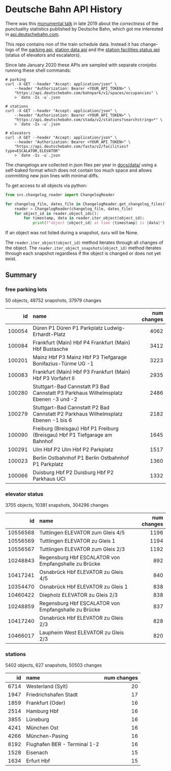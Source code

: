 # Deutsche Bahn API History

There was this [monumental talk](https://media.ccc.de/v/36c3-10652-bahnmining_-_punktlichkeit_ist_eine_zier)
in late 2019 about the *correctness* of the punctuality statistics published by
Deutsche Bahn, which got me interested in [api.deutschebahn.com](https://api.deutschebahn.com).

This repo contains non of the train schedule data. Instead it has change-logs of the
[parking api](https://developer.deutschebahn.com/store/apis/info?name=BahnPark&version=v1&provider=DBOpenData),
[station data api](https://developer.deutschebahn.com/store/apis/info?name=StaDa-Station_Data&version=v2&provider=DBOpenData)
and the [station facilities status api](https://developer.deutschebahn.com/store/apis/info?name=FaSta-Station_Facilities_Status&version=v2&provider=DBOpenData)
(status of elevators and escalators).

Since late January 2020 these APIs are sampled with separate cronjobs running
these shell commands:
```shell script
# parking
curl -X GET --header "Accept: application/json" \
    --header "Authorization: Bearer <YOUR_API_TOKEN>" \
    "https://api.deutschebahn.com/bahnpark/v1/spaces/occupancies" \
    > `date -Is -u`.json

# stations
curl -X GET --header "Accept: application/json" \
    --header "Authorization: Bearer <YOUR_API_TOKEN>" \
    "https://api.deutschebahn.com/stada/v2/stations?searchstring=*" \
    > `date -Is -u`.json

# elevators
curl -X GET --header "Accept: application/json" \
    --header "Authorization: Bearer <YOUR_API_TOKEN>" \
    "https://api.deutschebahn.com/fasta/v2/facilities?type=ESCALATOR,ELEVATOR"
    > `date -Is -u`.json
```

The changelogs are collected in json files per year in [docs/data/](docs/data) 
using a self-baked format which does not contain too much space and allows committing 
new json lines with minimal diffs. 

To get access to all objects via python:
```python
from src.changelog_reader import ChangelogReader

for changelog_file, dates_file in ChangelogReader.get_changelog_files("stations"):
    reader = ChangelogReader(changelog_file, dates_file)
    for object_id in reader.object_ids():
        for timestamp, data in reader.iter_object(object_id):
            print(f"object {object_id} at time {timestamp} is {data}")
```

If an object was not listed during a snapshot, `data` will be None. 

The `reader.iter_object(object_id)` method iterates through all changes of the 
object. The `reader.iter_object_snapshots(object_id)` method iterates through 
each snapshot regardless if the object is changed or does not yet exist.


## Summary

### free parking lots
 
50 objects, 48752 snapshots, 37979 changes

|     id | name                                                                                |   num changes |
|-------:|:------------------------------------------------------------------------------------|--------------:|
| 100054 | Düren P1 Düren P1 Parkplatz Ludwig-Erhardt-Platz                                    |          4062 |
| 100084 | Frankfurt (Main) Hbf P4 Frankfurt (Main) Hbf Bustasche                              |          3412 |
| 100201 | Mainz Hbf P3 Mainz Hbf P3 Tiefgarage Bonifazius-Türme UG -1                         |          3223 |
| 100083 | Frankfurt (Main) Hbf P3 Frankfurt (Main) Hbf P3 Vorfahrt II                         |          2935 |
| 100280 | Stuttgart-Bad Cannstatt P3 Bad Cannstatt P3 Parkhaus Wilhelmsplatz Ebenen -3 und -2 |          2486 |
| 100279 | Stuttgart-Bad Cannstatt P2 Bad Cannstatt P2 Parkhaus Wilhelmsplatz Ebenen -1 bis 6  |          2182 |
| 100090 | Freiburg (Breisgau) Hbf P1 Freiburg (Breisgau) Hbf P1 Tiefgarage am Bahnhof         |          1645 |
| 100291 | Ulm Hbf P2 Ulm Hbf P2 Parkplatz                                                     |          1517 |
| 100023 | Berlin Ostbahnhof P1 Berlin Ostbahnhof P1 Parkplatz                                 |          1360 |
| 100066 | Duisburg Hbf P2 Duisburg Hbf P2 Parkhaus UCI                                        |          1332 |

### elevator status
 
3705 objects, 10381 snapshots, 304296 changes

|       id | name                                                 |   num changes |
|---------:|:-----------------------------------------------------|--------------:|
| 10556568 | Tuttlingen ELEVATOR zum Gleis 4/5                    |          1196 |
| 10556569 | Tuttlingen ELEVATOR zu Gleis 1                       |          1194 |
| 10556567 | Tuttlingen ELEVATOR zum Gleis 2/3                    |          1192 |
| 10248843 | Regensburg Hbf ESCALATOR von Empfangshalle zu Brücke |           892 |
| 10417241 | Osnabrück Hbf ELEVATOR zu Gleis 4/5                  |           840 |
| 10354470 | Osnabrück Hbf ELEVATOR zu Gleis 1                    |           838 |
| 10460422 | Diepholz ELEVATOR zu Gleis 2/3                       |           838 |
| 10248859 | Regensburg Hbf ESCALATOR von Empfangshalle zu Brücke |           837 |
| 10417240 | Osnabrück Hbf ELEVATOR zu Gleis 2/3                  |           828 |
| 10466017 | Laupheim West ELEVATOR zu Gleis 2/3                  |           820 |

### stations
 
5402 objects, 627 snapshots, 50503 changes

|   id | name                         |   num changes |
|-----:|:-----------------------------|--------------:|
| 6714 | Westerland (Sylt)            |            20 |
| 1947 | Friedrichshafen Stadt        |            17 |
| 1859 | Frankfurt (Oder)             |            16 |
| 2514 | Hamburg Hbf                  |            16 |
| 3855 | Lüneburg                     |            16 |
| 4241 | München Ost                  |            16 |
| 4266 | München-Pasing               |            16 |
| 8192 | Flughafen BER - Terminal 1-2 |            16 |
| 1528 | Eisenach                     |            15 |
| 1634 | Erfurt Hbf                   |            15 |